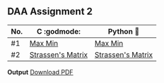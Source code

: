 ## DAA Assignment 2

| No. | C :godmode:                                  | Python :snake:                         |
| --- | -------------------------------------------- | -------------------------------------- |
| #1  | [Max Min](./c_programs/maxmin.c)             | [Max Min](./py_programs/maxmin.py) |
| #2  | [Strassen's Matrix](./c_programs/strassen.c) | [Strassen's Matrix](./py_programs/strassen.py) |

**Output** [Download PDF](https://drive.google.com/file/d/1RCPVRwbhiB_-u7dCNZ1TW-E64_zWxeq-/view?usp=drivesdk)
